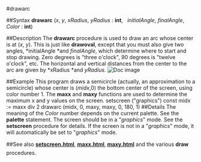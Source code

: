 
#drawarc

##Syntax
**drawarc** (*x*, *y*, *xRadius*, *yRadius* : **int**,   *initialAngle*, *finalAngle*, *Color* : **int**)

##Description
The **drawarc** procedure is used to draw an arc whose center is at (*x*, *y*). This is just like **drawoval**, except that you must also give two angles, *initialAngle *and *finalAngle*, which determine where to start and stop drawing. Zero degrees is "three o'clock", 90 degrees is "twelve o'clock", etc. The horizontal and vertical distances from the center to the arc are given by *xRadius *and *yRadius*.
![Doc image](drawarc01.gif)

##Example
This program draws a semicircle (actually, an approximation to a semicircle) whose center is (*midx*,0) the bottom center of the screen, using color number 1. The **maxx** and **maxy** functions are used to determine the maximum x and y values on the screen.
        setscreen ("graphics")
        const midx := maxx div 2
        drawarc (midx, 0, maxy, maxy, 0, 180, 1)
##Details
The meaning of the *Color* number depends on the current palette. See the **palette** statement.
The screen should be in a "*graphics*" mode. See the **setscreen** procedure for details. If the screen is not in a "*graphics*" mode, it will automatically be set to "*graphics*" mode.

##See also
**[setscreen.html](setscreen)**, **[maxx.html](maxx)**, **[maxy.html](maxy)** and the various **draw** procedures.
